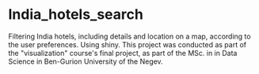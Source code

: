 # India_hotels_search
Filtering India hotels, including details and location on a map, according to the user preferences. Using shiny.
This project was conducted as part of the "visualization" course's final project, as part of the MSc. in  in Data Science in Ben-Gurion University of the Negev.
